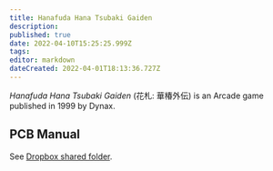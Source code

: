 ```yaml
---
title: Hanafuda Hana Tsubaki Gaiden
description: 
published: true
date: 2022-04-10T15:25:25.999Z
tags: 
editor: markdown
dateCreated: 2022-04-01T18:13:36.727Z
---
```


_Hanafuda Hana Tsubaki Gaiden_ (<span lang='ja'>花札: 華椿外伝</span>) is an Arcade game published in 1999 by Dynax.

## PCB Manual

See [Dropbox shared folder](https://www.dropbox.com/sh/fm1k44pnnyj0dae/AABaCalwywcWK-aXTdST-2ZIa?dl=0).